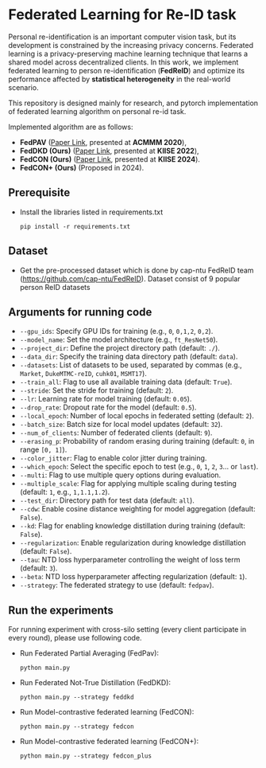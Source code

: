 # Federated Learning for Re-ID task

Personal re-identification is an important computer vision task, but its development is constrained by the increasing privacy concerns. Federated learning is a privacy-preserving machine learning technique that learns a shared model across decentralized clients. In this work, we implement federated learning to person re-identification (**FedReID**) and optimize its performance affected by **statistical heterogeneity** in the real-world scenario. 

This repository is designed mainly for research, and pytorch implementation of federated learning algorithm on personal re-id task. 

Implemented algorithm are as follows: 

- **FedPAV** ([Paper Link](https://dl.acm.org/doi/pdf/10.1145/3531013), presented at **ACMMM 2020**),
- **FedDKD (Ours)** ([Paper Link](https://www.kci.go.kr/kciportal/ci/sereArticleSearch/ciSereArtiView.kci?sereArticleSearchBean.artiId=ART003117176), presented at **KIISE 2022**),
- **FedCON (Ours)** ([Paper Link](https://www.kci.go.kr/kciportal/ci/sereArticleSearch/ciSereArtiView.kci?sereArticleSearchBean.artiId=ART003117176), presented at **KIISE 2024**).
- **FedCON+ (Ours)** (Proposed in 2024).



## Prerequisite
* Install the libraries listed in requirements.txt
    ```
    pip install -r requirements.txt
    ```
## Dataset 
* Get the pre-processed dataset which is done by cap-ntu FedReID team (https://github.com/cap-ntu/FedReID). Dataset consist of 9 popular person ReID datasets

## Arguments for running code 
- `--gpu_ids`: Specify GPU IDs for training (e.g., `0`, `0,1,2`, `0,2`).
- `--model_name`: Set the model architecture (e.g., `ft_ResNet50`).
- `--project_dir`: Define the project directory path (default: `./`).
- `--data_dir`: Specify the training data directory path (default: `data`).
- `--datasets`: List of datasets to be used, separated by commas (e.g., `Market`, `DukeMTMC-reID`, `cuhk01`, `MSMT17`).
- `--train_all`: Flag to use all available training data (default: `True`).
- `--stride`: Set the stride for training (default: `2`).
- `--lr`: Learning rate for model training (default: `0.05`).
- `--drop_rate`: Dropout rate for the model (default: `0.5`).
- `--local_epoch`: Number of local epochs in federated setting (default: `2`).
- `--batch_size`: Batch size for local model updates (default: `32`).
- `--num_of_clients`: Number of federated clients (default: `9`).
- `--erasing_p`: Probability of random erasing during training (default: `0`, in range `[0, 1]`).
- `--color_jitter`: Flag to enable color jitter during training.
- `--which_epoch`: Select the specific epoch to test (e.g., `0`, `1`, `2`, `3`... or `last`).
- `--multi`: Flag to use multiple query options during evaluation.
- `--multiple_scale`: Flag for applying multiple scaling during testing (default: `1`, e.g., `1,1.1,1.2`).
- `--test_dir`: Directory path for test data (default: `all`).
- `--cdw`: Enable cosine distance weighting for model aggregation (default: `False`).
- `--kd`: Flag for enabling knowledge distillation during training (default: `False`).
- `--regularization`: Enable regularization during knowledge distillation (default: `False`).
- `--tau`: NTD loss hyperparameter controlling the weight of loss term (default: `3`).
- `--beta`: NTD loss hyperparameter affecting regularization (default: `1`).
- `--strategy`: The federated strategy to use (default: `fedpav`).

## Run the experiments
For running experiment with cross-silo setting (every client participate in every round), please use following code. 
* Run Federated Partial Averaging (FedPav): 
    ```
    python main.py
    ```
* Run Federated Not-True Distillation (FedDKD): 
    ```
    python main.py --strategy feddkd
    ```
* Run Model-contrastive federated learning (FedCON): 
    ```
    python main.py --strategy fedcon
    ```

* Run Model-contrastive federated learning (FedCON+): 
    ```
    python main.py --strategy fedcon_plus
    ```

    

